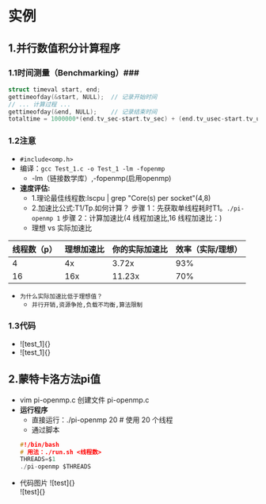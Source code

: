 # 实例 #
## 1.并行数值积分计算程序 ##
### 1.1时间测量（Benchmarking）###
``` c
struct timeval start, end;
gettimeofday(&start, NULL);  // 记录开始时间
// ... 计算过程 ...
gettimeofday(&end, NULL);    // 记录结束时间
totaltime = 1000000*(end.tv_sec-start.tv_sec) + (end.tv_usec-start.tv_usec);
```
### 1.2注意 ###
- `#include<omp.h>`
- 编译：`gcc Test_1.c -o Test_1 -lm -fopenmp`
    - -lm（链接数学库）,-fopenmp(启用openmp)
- **速度评估:**
    - 1.理论最佳线程数:lscpu | grep "Core(s) per socket"(4,8)
    - 2.加速比公式:T1/Tp.如何计算？
    步骤 1：先获取单线程耗时T1。`./pi-openmp 1`
    步骤 2：计算加速比(4 线程加速比,16 线程加速比：)
    - 理想 vs 实际加速比    

| 线程数（p） | 理想加速比 | 你的实际加速比 | 效率（实际/理想） |   
|------------|------------|-----------------|------------------|  
| 4          | 4x         | 3.72x           | 93%              |  
| 16         | 16x        | 11.23x          | 70%              |  

- `为什么实际加速比低于理想值？`
    - `并行开销,资源争抢,负载不均衡,算法限制`

### 1.3代码 ###
- ![test_1]{}
- ![test_1]{}

## 2.蒙特卡洛方法pi值 ##
- vim pi-openmp.c  创建文件 pi-openmp.c
- **运行程序**
    - 直接运行：./pi-openmp 20  # 使用 20 个线程
    - 通过脚本
    ```c
    #!/bin/bash
    # 用法：./run.sh <线程数>
    THREADS=$1
    ./pi-openmp $THREADS
    ```
- 代码图片
![test]{}  
![test]{}  
    

